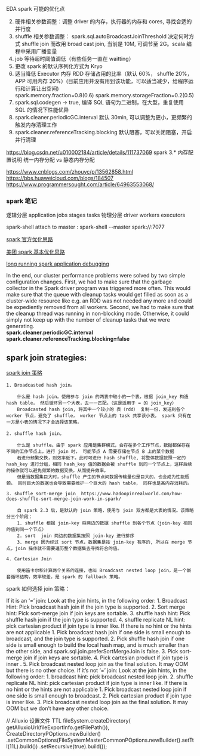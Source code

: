
EDA spark 可能的优化点

2. 硬件相关参数调整：调整 driver 的内存，执行器的内存和 cores, 寻找合适的并行度
3. shuffle 相关参数调整： spark.sql.autoBroadcastJoinThreshold 决定何时方式 shuffle join 而改用 broad cast join, 当前是 10M, 可调节至 2G。scala 编程中采用广播变量
4. job 等待超时阈值调低（有些任务一直在 waitting）
5. 更改 spark 的默认序列化方式为 Kryo 
6. 适当降低 Executor 内存 RDD 存储占用的比率（默认 60%， shuffle 20%， APP 可用内存 20%）(目前应用并没有用到该功能，可以适当减少，给程序运行和计算让出空间)  
	spark.memory.fraction=0.8(0.6)
	spark.memory.storageFraction=0.2(0.5) 
7. spark.sql.codegen -> true, 编译 SQL 语句为二进制，在大型，重复使用 SQL 的情况下性能优异
8. spark.cleaner.periodicGC.interval 默认 30min, 可以调整为更小，更频繁的触发内存清理工作
9. spark.cleaner.referenceTracking.blocking 默认阻塞，可以关闭阻塞，开启并行清理

https://blog.csdn.net/u010002184/article/details/111737069    spark 3.* 内存配置说明  统一内存分配 vs 静态内存分配


https://www.cnblogs.com/zhouyc/p/13562858.html
https://bbs.huaweicloud.com/blogs/184507
https://www.programmersought.com/article/64963553068/

### spark 笔记

逻辑分层
application
	jobs
		stages
			tasks
物理分层
driver
	workers
		executors
		
spark-shell attach to master : spark-shell --master spark://<host>:7077		
		

[spark 官方优化思路](https://spark.apache.org/docs/latest/tuning.html)

[美团 spark 基本优化思路](https://tech.meituan.com/2016/04/29/spark-tuning-basic.html)

[long running spark application debugging](https://www.channable.com/tech/debugging-a-long-running-apache-spark-application-a-war-story)

In the end, our cluster performance problems were solved by two simple configuration changes. 
First, we had to make sure that the garbage collector in the Spark driver program was triggered more often. 
	This would make sure that the queue with cleanup tasks would get filled as soon as a cluster-wide resource like e.g. an RDD 
	was not needed any more and could be expediently removed from all workers. 
Second, we had to make sure that the cleanup thread was 
	running in non-blocking mode. Otherwise, it could simply not keep up with the number of cleanup tasks that we were generating.	
**spark.cleaner.periodicGC.interval**
**spark.cleaner.referenceTracking.blocking=false**
		

## spark join strategies: 	

[spark  join 策略](https://towardsdatascience.com/strategies-of-spark-join-c0e7b4572bcf)

	1. Broadcasted hash join。
	
		什么是 hash join。使用参与 join 的两表中较小的一个表，根据 join_key 构造 hash table， 然后循环另一个大表，去一一匹配。（这是适用于 = 的 join_key）
		Broadcasted hash join, 将其中一个较小的 表（rdd） 复制一份，发送到各个 worker 节点，避免了 shuffle， worker 节点上的 task 共享该小表。 spark 只有在一方是小表的情况下才会选择该策略。
		
	2. shuffle hash join。
	
		什么是 shuffle。由于 spark 应用是集群模式，会存在多个工作节点，数据都保存在不同的工作节点上，进行 join 时， 可能节点 A 需要存储在节点 B 上的某个数据
		若进行频繁交换，则效率低下。此时可进行 hash shuffle, 将整体数据按照一定的 hash_key 进行分组，相同 hash_key 值的数据会被 shuffle 到同一个节点上，这样后续的操作就可以避免频繁的数据交换，从而提升效率。
		但是当数据集巨大时，shuffle 产生的节点间数据传输量也是巨大的，也会成为性能瓶颈。 同时巨大的数据也会导致需要维护一个巨大的 hash table， 同样也是高内存消耗的。
		
	3. shuffle sort-merge join  https://www.hadoopinrealworld.com/how-does-shuffle-sort-merge-join-work-in-spark/
	
		自 spark 2.3 后，是默认的 join 策略，使用与 join 双方都是大表的情况。该策略分三个阶段：
		1. shuffle 根据 join-key 将两边的数据 shuffle 到各个节点（join-key 相同的值到同一个节点） 
		2. sort  join 两边的数据集按照 join-key 进行排序
		3. merge 因为经过 sort 节点，数据集是按 join-key 有序的, 所以在 merge 节点，join 操作就不需要遍历整个数据集去寻找符合的值。
		
	4. Cartesian Join
	
		使用笛卡尔积计算两个关系的连接，也叫 Broadcast nested loop join，是一个嵌套循环结构，效率较差，是 spark 的 fallback 策略。

spark 如何选择 join 策略：

If it is an ‘=’ join:
	Look at the join hints, in the following order:
		1. Broadcast Hint: Pick broadcast hash join if the join type is supported.
		2. Sort merge hint: Pick sort-merge join if join keys are sortable.
		3. shuffle hash hint: Pick shuffle hash join if the join type is supported.
		4. shuffle replicate NL hint: pick cartesian product if join type is inner like.
		If there is no hint or the hints are not applicable
		1. Pick broadcast hash join if one side is small enough to broadcast, and the join type is supported.
		2. Pick shuffle hash join if one side is small enough to build the local hash map, and is much smaller than the other side, and spark.sql.join.preferSortMergeJoin is false.
		3. Pick sort-merge join if join keys are sortable.
		4. Pick cartesian product if join type is inner .
		5. Pick broadcast nested loop join as the final solution. It may OOM but there is no other choice.
		If it’s not ‘=’ join:
		Look at the join hints, in the following order:
		1. broadcast hint: pick broadcast nested loop join.
		2. shuffle replicate NL hint: pick cartesian product if join type is inner like.
		If there is no hint or the hints are not applicable
		1. Pick broadcast nested loop join if one side is small enough to broadcast.
		2. Pick cartesian product if join type is inner like.
		3. Pick broadcast nested loop join as the final solution. It may OOM but we don’t have any other choice.



// Alluxio 设置文件 TTL
fileSystem.createDirectory(
                    getAlluxioUrl(fileExportInfo.getFilePath()),
                    CreateDirectoryPOptions.newBuilder()
                    .setCommonOptions(FileSystemMasterCommonPOptions.newBuilder().setTtl(11L).build())
                    .setRecursive(true).build());